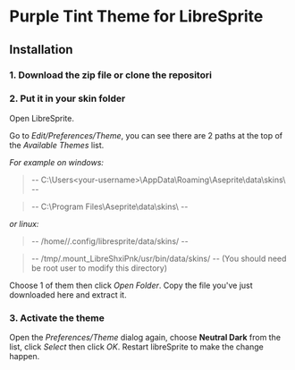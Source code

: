 # Purple Tint Theme for LibreSprite

## Installation
### 1. Download the zip file or clone the repositori

### 2. Put it in your skin folder
Open LibreSprite.

Go to *Edit/Preferences/Theme*, you can see there are 2 paths at the top of the *Available Themes* list.

*For example on windows:*

> -- C:\Users\<your-username>\AppData\Roaming\Aseprite\data\skins\ --

> -- C:\Program Files\Aseprite\data\skins\ --

*or linux:*

> -- /home/<your-username>/.config/libresprite/data/skins/ --

> -- /tmp/.mount_LibreShxiPnk/usr/bin/data/skins/ -- (You should need be root user to modify this directory)

Choose 1 of them then click *Open Folder*. Copy the file you've just downloaded here and extract it.

### 3. Activate the theme
Open the *Preferences/Theme* dialog again, choose **Neutral Dark** from the list, click *Select* then click *OK*. Restart libreSprite to make the change happen.
